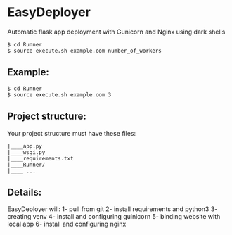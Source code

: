 # EasyDeployer
Automatic flask app deployment with Gunicorn and Nginx using dark shells


```
$ cd Runner
$ source execute.sh example.com number_of_workers
```


## Example:

```
$ cd Runner
$ source execute.sh example.com 3

```

## Project structure:

Your project structure must have these files:

```
|____app.py
|____wsgi.py
|____requirements.txt
|____Runner/
|____ ...

```

## Details:
EasyDeployer will:
1- pull from git
2- install requirements and python3
3- creating venv
4- install and configuring guinicorn
5- binding website with local app
6- install and configuring nginx
